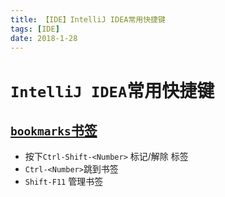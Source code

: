 ```yaml
---
title: 【IDE】IntelliJ IDEA常用快捷键
tags: [IDE]
date: 2018-1-28
---
```


# `IntelliJ IDEA`常用快捷键

## [`bookmarks`书签](https://blog.jetbrains.com/idea/2006/06/numbered-bookmarks/)

-  按下`Ctrl-Shift-<Number>` 标记/解除 标签
- `Ctrl-<Number>`跳到书签
- `Shift-F11` 管理书签
